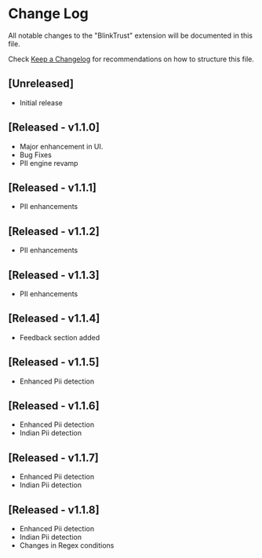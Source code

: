 # Change Log

All notable changes to the "BlinkTrust" extension will be documented in this file.

Check [Keep a Changelog](http://keepachangelog.com/) for recommendations on how to structure this file.

## [Unreleased]

- Initial release

## [Released - v1.1.0]

- Major enhancement in UI.
- Bug Fixes
- PII engine revamp

## [Released - v1.1.1]

- PII enhancements

## [Released - v1.1.2]

- PII enhancements

## [Released - v1.1.3]

- PII enhancements

## [Released - v1.1.4]

- Feedback section added

## [Released - v1.1.5]

- Enhanced Pii detection

## [Released - v1.1.6]

- Enhanced Pii detection
- Indian Pii detection

## [Released - v1.1.7]

- Enhanced Pii detection
- Indian Pii detection

## [Released - v1.1.8]

- Enhanced Pii detection
- Indian Pii detection
- Changes in Regex conditions
